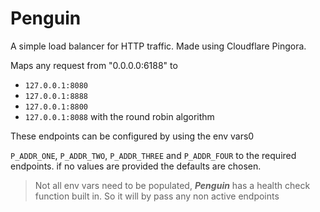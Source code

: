 # Penguin

A simple load balancer for HTTP traffic.
Made using Cloudflare Pingora.

Maps any request from "0.0.0.0:6188" to

- `127.0.0.1:8080`
- `127.0.0.1:8888`
- `127.0.0.1:8800`
- `127.0.0.1:8088`
with the round robin algorithm

These endpoints can be configured by using the env vars0

`P_ADDR_ONE`, `P_ADDR_TWO`, `P_ADDR_THREE` and `P_ADDR_FOUR` to the required endpoints.
if no values are provided the defaults are chosen.

> Not all env vars need to be populated, **_Penguin_** has a health check function
> built in. So it will by pass any non active endpoints
